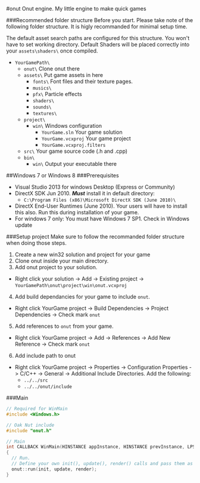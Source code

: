 #onut
Onut engine. My little engine to make quick games

###Recommended folder structure
Before you start. Please take note of the following folder structure. It is higly recommanded for minimal setup time.

The default asset search paths are configured for this structure.
You won't have to set working directory.
Default Shaders will be placed correctly into your `assets\shaders\` once compiled.

* `YourGamePath\`
  * `onut\` Clone onut there
  * `assets\` Put game assets in here
    * `fonts\` Font files and their texture pages.
    * `musics\`
    * `pfx\` Particle effects
    * `shaders\`
    * `sounds\`
    * `textures\`
  * `project\`
    * `win\` Windows configuration
      * `YourGame.sln` Your game solution
      * `YourGame.vcxproj` Your game project
      * `YourGame.vcxproj.filters`
  * `src\` Your game source code (.h and .cpp)
  * `bin\`
    * `win\` Output your executable there

##Windows 7 or Windows 8
###Prerequisites
* Visual Studio 2013 for windows Desktop (Express or Community)
* DirectX SDK Jun 2010. **_Must_** install it in default directory: 
  * `C:\Program Files (x86)\Microsoft DirectX SDK (June 2010)\`
* DirectX End-User Runtimes (June 2010). Your users will have to install this also. Run this during installation of your game.
* For windows 7 only: You must have Windows 7 SP1. Check in Windows update


###Setup project
Make sure to follow the recommanded folder structure when doing those steps.

1. Create a new win32 solution and project for your game
2. Clone onut inside your main directory.
3. Add onut project to your solution.
  * Right click your solution -> Add -> Existing project -> `YourGamePath\onut\project\win\onut.vcxproj`
4. Add build dependancies for your game to include `onut`.
  * Right click YourGame project -> Build Dependencies -> Project Dependencies -> Check mark `onut`
5. Add references to `onut` from your game.
  * Right click YourGame project -> Add -> References -> Add New Reference -> Check mark `onut`
6. Add include path to onut
  * Right click YourGame project -> Properties -> Configuration Properties -> C/C++ -> General -> Additional Include Directories. Add the following:
    * `../../src`
    * `../../onut/include`


###Main
```cpp
// Required for WinMain
#include <Windows.h>

// Oak Nut include
#include "onut.h"

// Main
int CALLBACK WinMain(HINSTANCE appInstance, HINSTANCE prevInstance, LPSTR cmdLine, int cmdCount)
{
  // Run. 
  // Define your own init(), update(), render() calls and pass them as parameters.
  onut::run(init, update, render);
}
```
